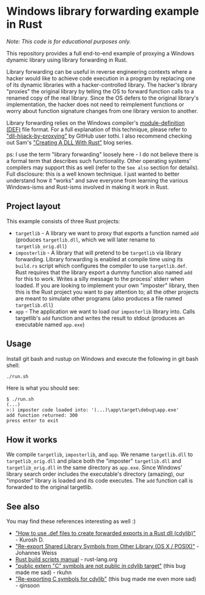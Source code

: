 # Windows library forwarding example in Rust

*Note: This code is for educational purposes only.*

This repository provides a full end-to-end example of proxying a Windows
dynamic library using library forwarding in Rust.

Library forwarding can be useful in reverse engineering contexts where
a hacker would like to achieve code execution in a program by replacing
one of its dynamic libraries with a hacker-controlled library. The hacker's
library "proxies" the original library by telling the OS to forward function
calls to a renamed copy of the real library. Since the OS defers to the
original library's implementation, the hacker does not need to reimplement
functions or worry about function signature changes from one library version
to another.

Library forwarding relies on the Windows compiler's [module-definition (DEF)][def]
file format. For a full explanation of this technique, please refer to
["dll-hijack-by-proxying"][tothi-repo] by GitHub user tothi. I also
recommend checking out Sam's ["Creating A DLL With Rust"][sam-blog]
blog series.

ps: I use the term "library forwarding" loosely here - I do not believe
there is a formal term that describes such functionality. Other operating
systems' compilers may support this as well (refer to the `See also` section
for details). Full disclosure: this is a well known technique. I just wanted
to better understand how it "works" and save everyone from learning the
various Windows-isms and Rust-isms involved in making it work in Rust.

[def]: https://learn.microsoft.com/en-us/cpp/build/exporting-from-a-dll-using-def-files?view=msvc-170
[tothi-repo]: https://github.com/tothi/dll-hijack-by-proxying
[sam-blog]: https://samrambles.com/guides/window-hacking-with-rust/creating-a-dll-with-rust/index.html

## Project layout

This example consists of three Rust projects:

- `targetlib` - A library we want to proxy that exports a function
  named `add` (produces `targetlib.dll`, which we will later rename
  to `targetlib_orig.dll`)
- `imposterlib` - A library that will pretend to be `targetlib` via library
  forwarding. Library forwarding is enabled at compile time using its
  `build.rs` script which configures the compiler to use `targetlib.def`.
  Rust requires that the library export a dummy function also named `add`
  for this to work. Writes a silly message to the process' stderr when
  loaded. If you are looking to implement your own "imposter" library,
  then this is the Rust project you want to pay attention to; all the
  other projects are meant to simulate other programs (also produces
  a file named `targetlib.dll`)
- `app` - The application we want to load our `imposterlib` library into.
  Calls targetlib's `add` function and writes the result to stdout
  (produces an executable named `app.exe`)

## Usage

Install git bash and rustup on Windows and execute the following in
git bash shell:

```sh
./run.sh
```

Here is what you should see:

```console
$ ./run.sh                                                     
(...)
>:) imposter code loaded into: '(...)\app\target\debug\app.exe'
add function returned: 300
press enter to exit
```

## How it works

We compile `targetlib`, `imposterlib`, and `app`. We rename `targetlib.dll`
to `targetlib_orig.dll` and place both the "imposter" `targetlib.dll`
and `targetlib_orig.dll` in the same directory as `app.exe`. Since
Windows' library search order includes the executable's directory
(amazing), our "imposter" library is loaded and its code executes.
The `add` function call is forwarded to the original targetlib.

## See also

You may find these references interesting as well :)

- ["How to use .def files to create forwarded exports in a Rust dll (cdylib)"][how-to-use-def-files-so] - Kurosh D.
- ["Re-export Shared Library Symbols from Other Library (OS X / POSIX)"][reexport-osx-so] - Johannes Weiss
- [Rust build scripts manual][rust-build-scripts] - rust-lang.org
- ["public extern "C" symbols are not public in cdylib target"][rust-99411] (this bug made me sad) - rkuhn
- ["Re-exporting C symbols for cdylib"][rust-2771] (this bug made me even more sad) - qinsoon

[how-to-use-def-files-so]: https://stackoverflow.com/questions/78177063/how-to-use-def-files-to-create-forwarded-exports-in-a-rust-dll-cdylib
[reexport-osx-so]: https://stackoverflow.com/questions/20020715/re-export-shared-library-symbols-from-other-library-os-x-posix
[rust-build-scripts]: https://doc.rust-lang.org/cargo/reference/build-scripts.html
[rust-99411]: https://github.com/rust-lang/rust/issues/99411
[rust-2771]: https://github.com/rust-lang/rfcs/issues/2771
